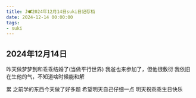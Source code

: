 ```yaml
---
title: J🕊️2024年12月14日suki日记存档
date: 2024-12-14 00:00:00
tags:
- suki
---
```


## 2024年12月14日

昨天做梦梦到和乖乖结婚了(当做平行世界)
我爸也来参加了，但他很敷衍
我依旧在生他的气，不知道啥时候能和解

累
之前学的东西今天做了好多题
希望明天自己仔细一点
明天祝乖乖生日快乐
